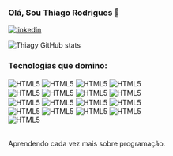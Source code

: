 ### Olá, Sou Thiago Rodrigues 👋

[![linkedin](https://img.shields.io/badge/LinkedIn-0077B5?style=for-the-badge&logo=linkedin&logoColor=white)](https://www.linkedin.com/in/thiago-rodrigues-software/)

![Thiagy GitHub stats](https://github-readme-stats.vercel.app/api?username=Thiagy&show_icons=true&theme=radical)

### Tecnologias que domino:

<div style="display: inline_block">

  
  <img align='center' alt="HTML5" src="https://img.shields.io/badge/HTML5-E34F26?style=for-the-badge&logo=html5&logoColor=white"/>
  <img align='center' alt="HTML5" src="https://img.shields.io/badge/CSS3-1572B6?style=for-the-badge&logo=css3&logoColor=white"/>
  <img align='center' alt="HTML5" src="https://img.shields.io/badge/Sass-CC6699?style=for-the-badge&logo=sass&logoColor=white"/>
  <img align='center' alt="HTML5" src="https://img.shields.io/badge/JavaScript-F7DF1E?style=for-the-badge&logo=javascript&logoColor=black"/><br/>
  <img align='center' alt="HTML5" src="https://img.shields.io/badge/Python-3776AB?style=for-the-badge&logo=python&logoColor=white"/>
  <img align='center' alt="HTML5" src="https://img.shields.io/badge/Java-ED8B00?style=for-the-badge&logo=openjdk&logoColor=white"/>
  <img align='center' alt="HTML5" src="https://img.shields.io/badge/TypeScript-007ACC?style=for-the-badge&logo=typescript&logoColor=white"/>
  <img align='center' alt="HTML5" src="https://img.shields.io/badge/React-20232A?style=for-the-badge&logo=react&logoColor=61DAFB"/><br/>
  <img align='center' alt="HTML5" src="https://img.shields.io/badge/Angular-DD0031?style=for-the-badge&logo=angular&logoColor=white"/>
  <img align='center' alt="HTML5" src="https://img.shields.io/badge/Bootstrap-563D7C?style=for-the-badge&logo=bootstrap&logoColor=white"/>
  <img align='center' alt="HTML5" src="https://img.shields.io/badge/Node.js-43853D?style=for-the-badge&logo=node.js&logoColor=white"/>
  <img align='center' alt="HTML5" src="https://img.shields.io/badge/Express.js-404D59?style=for-the-badge"/><br/>
  <img align='center' alt="HTML5" src="https://img.shields.io/badge/MySQL-00000F?style=for-the-badge&logo=mysql&logoColor=white"/>
  <img align='center' alt="HTML5" src="https://img.shields.io/badge/PostgreSQL-316192?style=for-the-badge&logo=postgresql&logoColor=white"/>
  <img align='center' alt="HTML5" src="https://img.shields.io/badge/sequelize-323330?style=for-the-badge&logo=sequelize&logoColor=blue"/>
  <img align='center' alt="HTML5" src="https://img.shields.io/badge/json%20web%20tokens-323330?style=for-the-badge&logo=json-web-tokens&logoColor=pink"/><br/>
  <img align='center' alt="HTML5" src="https://img.shields.io/badge/MongoDB-4EA94B?style=for-the-badge&logo=mongodb&logoColor=white"/>
  
</div> <br/>

Aprendendo cada vez mais sobre programação.
